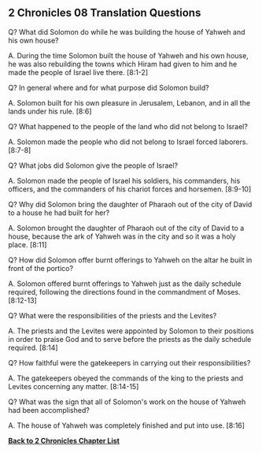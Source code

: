 ## 2 Chronicles 08 Translation Questions ##

Q? What did Solomon do while he was building the house of Yahweh and his own house?

A. During the time Solomon built the house of Yahweh and his own house, he was also rebuilding the towns which Hiram had given to him and he made the people of Israel live there. [8:1-2]

Q? In general where and for what purpose did Solomon build?

A. Solomon built for his own pleasure in Jerusalem, Lebanon, and in all the lands under his rule. [8:6]

Q? What happened to the people of the land who did not belong to Israel?

A. Solomon made the people who did not belong to Israel forced laborers. [8:7-8]

Q? What jobs did Solomon give the people of Israel?

A. Solomon made the people of Israel his soldiers, his commanders, his officers, and the commanders of his chariot forces and horsemen. [8:9-10]

Q? Why did Solomon bring the daughter of Pharaoh out of the city of David to a house he had built for her?

A. Solomon brought the daughter of Pharaoh out of the city of David to a house, because the ark of Yahweh was in the city and so it was a holy place. [8:11]

Q? How did Solomon offer burnt offerings to Yahweh on the altar he built in front of the portico?

A. Solomon offered burnt offerings to Yahweh just as the daily schedule required, following the directions found in the commandment of Moses. [8:12-13]

Q? What were the responsibilities of the priests and the Levites?

A. The priests and the Levites were appointed by Solomon to their positions in order to praise God and to serve before the priests as the daily schedule required. [8:14]

Q? How faithful were the gatekeepers in carrying out their responsibilities?

A. The gatekeepers obeyed the commands of the king to the priests and Levites concerning any matter. [8:14-15]

Q? What was the sign that all of Solomon's work on the house of Yahweh had been accomplished?

A. The house of Yahweh was completely finished and put into use. [8:16]

__[Back to 2 Chronicles Chapter List](./)__

